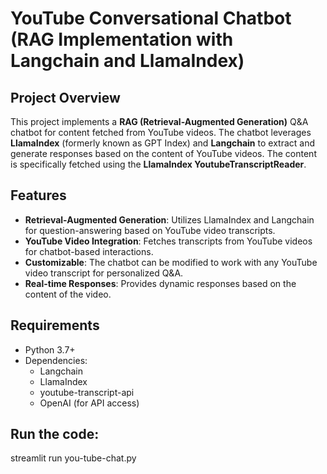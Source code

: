 # YouTube Conversational Chatbot (RAG Implementation with Langchain and LlamaIndex)

## Project Overview

This project implements a **RAG (Retrieval-Augmented Generation)** Q&A chatbot for content fetched from YouTube videos. The chatbot leverages **LlamaIndex** (formerly known as GPT Index) and **Langchain** to extract and generate responses based on the content of YouTube videos. The content is specifically fetched using the **LlamaIndex YoutubeTranscriptReader**.

## Features

- **Retrieval-Augmented Generation**: Utilizes LlamaIndex and Langchain for question-answering based on YouTube video transcripts.
- **YouTube Video Integration**: Fetches transcripts from YouTube videos for chatbot-based interactions.
- **Customizable**: The chatbot can be modified to work with any YouTube video transcript for personalized Q&A.
- **Real-time Responses**: Provides dynamic responses based on the content of the video.

## Requirements

- Python 3.7+
- Dependencies:
  - Langchain
  - LlamaIndex
  - youtube-transcript-api
  - OpenAI (for API access)

## Run the code:
streamlit run you-tube-chat.py
